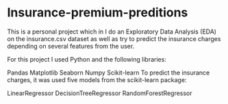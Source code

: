# Insurance-premium-preditions

This is a personal project which in I do an Exploratory Data Analysis (EDA) on the insurance.csv dataset as well as try to predict the insurance charges depending on several features from the user.

For this project I used Python and the following libraries:

Pandas
Matplotlib
Seaborn
Numpy
Scikit-learn
To predict the insurance charges, it was used five models from the scikit-learn package:

LinearRegressor
DecisionTreeRegressor
RandomForestRegressor
